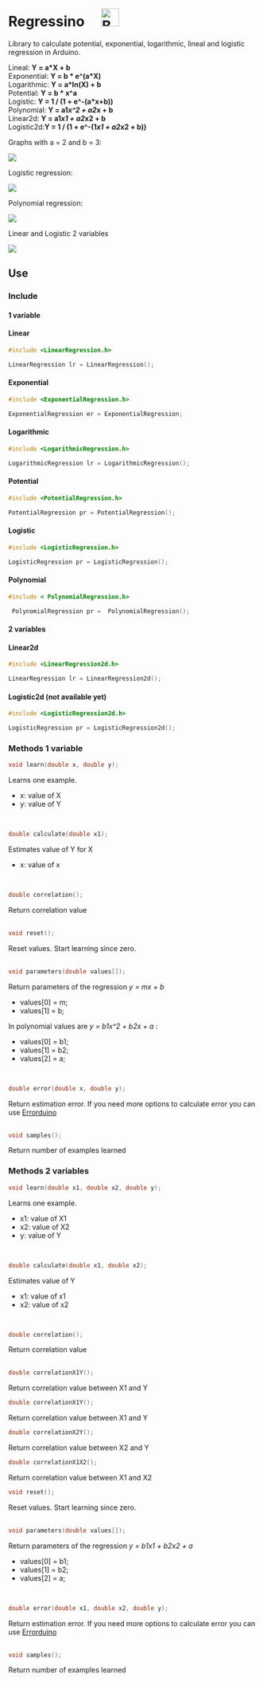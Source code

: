 # Regressino &nbsp;&nbsp;&nbsp;&nbsp;<a href='https://ko-fi.com/I2I012UF3' target='_blank'><img height='36' style='border:0px;height:36px;' src='https://az743702.vo.msecnd.net/cdn/kofi1.png?v=2' border='0' alt='Buy Me a Coffee at ko-fi.com' /></a>

Library to calculate potential, exponential, logarithmic, lineal and logistic regression in Arduino.

Lineal: **Y = a*X + b**  
Exponential: **Y = b * e^(a*X)**   
Logarithmic: **Y = a*ln(X) + b**  
Potential: **Y = b * x^a**  
Logistic: **Y = 1 / (1 + e^-(a*x+b))**  
Polynomial: **Y = a1*x^2 + a2*x + b**  
Linear2d: **Y = a1*x1 + a2*x2 + b**  
Logistic2d:**Y = 1 / (1 + e^-(1*x1 + a2*x2 + b))** 

Graphs with a = 2 and b = 3:

![](https://raw.githubusercontent.com/cubiwan/Regressino/master/Regressino.png)

Logistic regression:

![](https://raw.githubusercontent.com/cubiwan/Regressino/master/Logistic.png)

Polynomial regression:

![](https://raw.githubusercontent.com/cubiwan/Regressino/master/polynomial.png)

Linear and Logistic 2 variables

![](https://raw.githubusercontent.com/cubiwan/Regressino/master/Linear2.png)

## Use

### Include 

#### 1 variable

#### Linear 

```c
#include <LinearRegression.h>

LinearRegression lr = LinearRegression();
```

#### Exponential 

```c
#include <ExponentialRegression.h>

ExponentialRegression er = ExponentialRegression;
```

#### Logarithmic 

```c
#include <LogarithmicRegression.h>

LogarithmicRegression lr = LogarithmicRegression();
```

#### Potential

```c
#include <PotentialRegression.h>

PotentialRegression pr = PotentialRegression();
```

#### Logistic

```c
#include <LogisticRegression.h>

LogisticRegression pr = LogisticRegression();
```

#### Polynomial

```c
#include < PolynomialRegression.h>

 PolynomialRegression pr =  PolynomialRegression();
```

#### 2 variables

#### Linear2d

```c
#include <LinearRegression2d.h>

LinearRegression lr = LinearRegression2d();
```

#### Logistic2d (not available yet)

```c
#include <LogisticRegression2d.h>

LogisticRegression pr = LogisticRegression2d();
```

### Methods 1 variable

```c
void learn(double x, double y);  
```

Learns one example.
* x: value of X
* y: value of Y  
<br>
  
```c
double calculate(double x1);  
```

Estimates value of Y for X
* x: value of x  
<br>
  
```c
double correlation();  
```

Return correlation value  
<br>
   
```c
void reset();  
```

Reset values. Start learning since zero.  
<br>
  
```c
void parameters(double values[]);
```

Return parameters of the regression *y = mx + b*
* values[0] = m;
* values[1] = b;  

In polynomial values are *y = b1x^2 + b2x + a* :
* values[0] = b1;
* values[1] = b2;  
* values[2] = a;  
<br>  

```c
double error(double x, double y);  
```
  
Return estimation error. If you need more options to calculate error you can use [Errorduino](https://github.com/cubiwan/errorduino)  
<br>
  
```c
void samples();
```
Return number of examples learned


### Methods 2 variables

```c
void learn(double x1, double x2, double y);  
```

Learns one example.
* x1: value of X1
* x2: value of X2
* y: value of Y  
<br>
  
```c
double calculate(double x1, double x2);  
```

Estimates value of Y 
* x1: value of x1 
* x2: value of x2  
<br>
  
```c
double correlation();  
```

Return correlation value  
<br>

```c
double correlationX1Y();  
```

Return correlation value between X1 and Y
<br>

```c
double correlationX1Y();  
```

Return correlation value between X1 and Y
<br>
   
```c
double correlationX2Y();  
```

Return correlation value between X2 and Y
<br>
   
```c
double correlationX1X2();  
```

Return correlation value between X1 and X2
<br>
      

```c
void reset();  
```

Reset values. Start learning since zero.  
<br>
  
```c
void parameters(double values[]);
```

Return parameters of the regression *y = b1x1 + b2x2 + a*
* values[0] = b1;
* values[1] = b2;
* values[2] = a;  
<br>  

```c
double error(double x1, double x2, double y);  
```
  
Return estimation error. If you need more options to calculate error you can use [Errorduino](https://github.com/cubiwan/errorduino)  
<br>
  
```c
void samples();
```
Return number of examples learned
